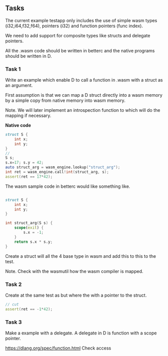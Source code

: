 ## Tasks

The current example testapp only includes the use of simple wasm types (i32,i64,f32,f64), pointers (i32) and function pointers (func index).

We need to add support for composite types like structs  and delegate pointers.

All the .wasm code should be written in betterc and the native programs should be written in D.

### Task 1

Write an example which enable D to call a function in .wasm with a struct as an argument.

First assumption is that we can map a D struct directly into a wasm memory by a simple copy from native memory into wasm memory.

Note. We will later implement an introspection function to which will do the mapping if necessary.

**Native code**

```D
struct S {
    int x;
    int y;
}
//
S s;
s.x=17; s.y = 42;
auto struct_arg = wasm_engine.lookup("struct_arg");
int ret = wasm_engine.call!int(struct_arg, s);
assert(ret == 17*42);
```

The wasm sample code in betterc would like something like.

```D

struct S {
    int x;
    int y;
}

int struct_arg(S s) {
    scope(exit) {
        s.x = -1;
    }
    return s.x * s.y;
}
```

Create a struct will all the 4 base type in wasm and add this to this to the test.

Note. Check with the wasmutil how the wasm compiler is mapped.



### Task 2

Create at the same test as but where the with a pointer to the struct.



```D
// cut
assert(ret == -1*42);
```



### Task 3

Make a example with a delegate. A delegate in D is function with a scope pointer.

https://dlang.org/spec/function.html
Check access
